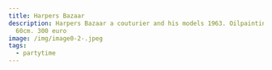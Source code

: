 ```yaml
---
title: Harpers Bazaar
description: Harpers Bazaar a couturier and his models 1963. Oilpainting 50cm x
  60cm. 300 euro
image: /img/image0-2-.jpeg
tags:
  - partytime
---
```

